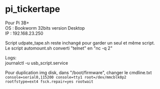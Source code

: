 # pi_tickertape
Pour Pi 3B+  
OS : Bookworm 32bits version Desktop  
IP : 192.168.23.250

Script udpate_tape.sh reste inchangé pour garder un seul et même script.
Le script automount.sh converti "telnet" en "nc -q 2"

Logs:  
journalctl -u usb_script.service

Pour duplication img disk, dans "/boot/firmware", changer le cmdline.txt  
`console=serial0,115200 console=tty1 root=/dev/mmcblk0p2 rootfstype=ext4 fsck.repair=yes rootwait`


